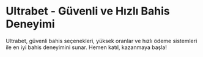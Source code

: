 # Ultrabet - Güvenli ve Hızlı Bahis Deneyimi
Ultrabet, güvenli bahis seçenekleri, yüksek oranlar ve hızlı ödeme sistemleri ile en iyi bahis deneyimini sunar. Hemen katıl, kazanmaya başla!
